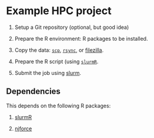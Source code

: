 # Example HPC project

1. Setup a Git repository (optional, but good idea)

2. Prepare the R environment: R packages to be installed.

3. Copy the data: [`scp`](https://www.computerhope.com/unix/scp.htm),  [`rsync`](https://www.computerhope.com/unix/rsync.htm), or [filezilla](https://filezilla-project.org/).

4. Prepare the R script (using [`slurmR`](https://github.com/USCbiostats/slurmR).

5. Submit the job using [slurm](https://slurm.schedmd.com/overview.html).

## Dependencies

This depends on the following R packages:

1. [slurmR](https://github.com/USCbiostats/slurmR)

2. [njforce](https://github.com/USCbiostats/njforce)